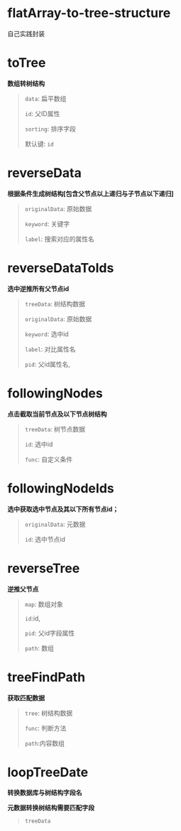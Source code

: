 # flatArray-to-tree-structure
自己实践封装

# toTree

**数组转树结构**

> `data`: 扁平数组
>
> `id`: 父ID属性
>
> `sorting`: 排序字段
>
> 默认键: `id`

# reverseData

**根据条件生成树结构[包含父节点以上递归与子节点以下递归]**

> `originalData`: 原始数据
>
> `keyword`: 关键字
>
> `label`: 搜索对应的属性名

# reverseDataToIds

**选中逆推所有父节点id**

> `treeData`: 树结构数据
>
> `originalData`: 原始数据
>
> `keyword`: 选中id
>
> `label`: 对比属性名
>
> `pid`: 父id属性名,

# followingNodes

**点击截取当前节点及以下节点树结构**

> `treeData`: 树节点数据
>
> `id`: 选中id
>
> `func`: 自定义条件

# followingNodeIds

**选中获取选中节点及其以下所有节点id；**

> `originalData`: 元数据
>
> `id`: 选中节点id

# reverseTree

**逆推父节点**

> `map`: 数组对象
>
> `id`:id,
>
> `pid`: 父id字段属性
>
> `path`: 数组

# treeFindPath

**获取匹配数据**

> `tree`: 树结构数据
>
> `func`: 判断方法
>
> `path`:内容数组

# loopTreeDate

**转换数据库与树结构字段名**

**元数据转换树结构需要匹配字段**

> `treeData` 
